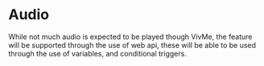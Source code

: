 # Audio

While not much audio is expected to be played though VivMe, the feature will be supported through the use of web api, these will be able to be used through the use of variables, and conditional triggers.
